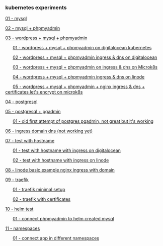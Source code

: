 ### kubernetes experiments

[01 - mysql](01_mysql/)

[02 - mysql + phpmyadmin](02_mysql_phpmyadmin/)

[03 - wordpress + mysql + phpmyadmin](03_wordpress_mysql_phpmyadmin/)

&nbsp;&nbsp;&nbsp;&nbsp;&nbsp;&nbsp;[01 - wordpress + mysql + phpmyadmin on digitalocean kubernetes](03_wordpress_mysql_phpmyadmin/01_digitalocean_kubernetes/)

&nbsp;&nbsp;&nbsp;&nbsp;&nbsp;&nbsp;[02 - wordpress + mysql + phpmyadmin ingress & dns on digitalocean](03_wordpress_mysql_phpmyadmin/02_digitalocean_kubernetes_ingress_dns/)

&nbsp;&nbsp;&nbsp;&nbsp;&nbsp;&nbsp;[03 - wordpress + mysql + phpmyadmin on ingress & dns on Microk8s](03_wordpress_mysql_phpmyadmin/03_microk8s_kubernetes_ingress_dns/)

&nbsp;&nbsp;&nbsp;&nbsp;&nbsp;&nbsp;[04 - wordpress + mysql + phpmyadmin ingress & dns on linode](03_wordpress_mysql_phpmyadmin/04_linode_kubernetes_ingress_dns/)

&nbsp;&nbsp;&nbsp;&nbsp;&nbsp;&nbsp;[05 - wordpress + mysql + phpmyadmin + nginx ingress & dns + certificates let's encrypt on microk8s](03_wordpress_mysql_phpmyadmin/05_microk8s_kubernetes_nginx_ingress_dns_letsencrypt_certificates/)

[04 - postgresql](04_postgresql/)

[05 - postgresql + pgadmin](05_postgres_pgadmin/)

&nbsp;&nbsp;&nbsp;&nbsp;&nbsp;&nbsp;[01 - old first attempt of postgres pgadmin, not great but it's working](05_postgres_pgadmin/01_woriking_first_attempt)

[06 - ingress domain dns (not working yet)](06_ingress_domain_dns/)

[07 - test with hostname](07_test_hostname/)

&nbsp;&nbsp;&nbsp;&nbsp;&nbsp;&nbsp;[01 - test with hostname with ingress on digitalocean](07_test_hostname/01_test_hostname_with_ingress_on_digitalocean/)

&nbsp;&nbsp;&nbsp;&nbsp;&nbsp;&nbsp;[02 - test with hostname with ingress on linode](07_test_hostname/02_test_hostname_with_ingress_on_linode/)

[08 - linode basic example nginx ingress with domain](08_linode_example_nginx_ingress/)

[09 - traefik](09_traefik)

&nbsp;&nbsp;&nbsp;&nbsp;&nbsp;&nbsp;[01 - traefik minimal setup](09_traefik/01_traefik_basic/)

&nbsp;&nbsp;&nbsp;&nbsp;&nbsp;&nbsp;[02 - traefik with certificates](09_traefik/02_traefik_with_certificates/)

[10 - helm test](10_helm_test)

&nbsp;&nbsp;&nbsp;&nbsp;&nbsp;&nbsp;[01 - connect phpmyadmin to helm created mysql](10_helm_test/01_connect_phpmyadmin_to_helm_mysql/)

[11 - namespaces](11_namespaces/)

&nbsp;&nbsp;&nbsp;&nbsp;&nbsp;&nbsp;[01 - connect app in different namespaces](11_namespaces/01_connect_different_namespaces/)
